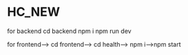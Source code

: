 # HC_NEW
for backend 
cd backend
npm i
npm run dev

for frontend-->
cd frontend-->
cd health--> npm i-->npm start
